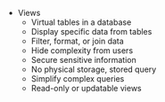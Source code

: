 - Views
  - Virtual tables in a database
  - Display specific data from tables
  - Filter, format, or join data
  - Hide complexity from users
  - Secure sensitive information
  - No physical storage, stored query
  - Simplify complex queries
  - Read-only or updatable views
